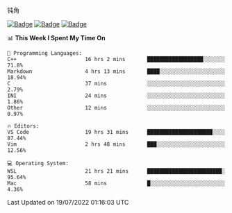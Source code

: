 钝角


[![Badge](https://cp-logo.vercel.app/leetcode-cn/_Hy3)](https://leetcode.cn/u/_hy3/)
[![Badge](https://cp-logo.vercel.app/codeforces/buhuixiedaima)](https://codeforces.com/profile/buhuixiedaima)
[![Badge](https://cp-logo.vercel.app/atcoder/Hy3)](https://atcoder.jp/users/Hy3)
<br>
<!--START_SECTION:waka-->
📊 **This Week I Spent My Time On** 

```text
💬 Programming Languages: 
C++                      16 hrs 2 mins       ██████████████████░░░░░░░   71.8% 
Markdown                 4 hrs 13 mins       ████░░░░░░░░░░░░░░░░░░░░░   18.94% 
C                        37 mins             ░░░░░░░░░░░░░░░░░░░░░░░░░   2.79% 
INI                      24 mins             ░░░░░░░░░░░░░░░░░░░░░░░░░   1.86% 
Other                    12 mins             ░░░░░░░░░░░░░░░░░░░░░░░░░   0.97%

🔥 Editors: 
VS Code                  19 hrs 31 mins      █████████████████████░░░░   87.44% 
Vim                      2 hrs 48 mins       ███░░░░░░░░░░░░░░░░░░░░░░   12.56%

💻 Operating System: 
WSL                      21 hrs 21 mins      ████████████████████████░   95.64% 
Mac                      58 mins             █░░░░░░░░░░░░░░░░░░░░░░░░   4.36%

```


 Last Updated on 19/07/2022 01:16:03 UTC
<!--END_SECTION:waka-->

